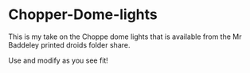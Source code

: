 # Chopper-Dome-lights

This is my take on the Choppe dome lights that is available from the Mr Baddeley printed droids folder share.

Use and modify as you see fit!

